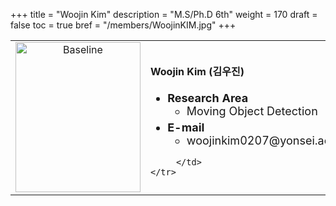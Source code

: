 +++
title = "Woojin Kim"
description = "M.S/Ph.D 6th"
weight = 170
draft = false
toc = true
bref = "/members/WoojinKIM.jpg"
+++

<table>
    <tr>
       <td width="280" align="center" valign="top">
          <img alt="Baseline" width="200px" height="240" src="/members/WoojinKIM.jpg">
       </td>
       <td>
            <h4>Woojin Kim (김우진)</h4>
            <ul class="member_info">
                <li style="font-size: 18px"><b>Research Area</b>
                    <ul class="interest">
                        <li style="margin-bottom: 5px">Moving Object Detection</li>
                    </ul>
                </li>
                <li style="font-size: 18px"><b>E-mail</b>
                    <ul>
                        <li style="margin-bottom: 5px">woojinkim0207@yonsei.ac.kr</li>
                    </ul>
                </li>
            </ul>
            
         </td>
    </tr>
</table>